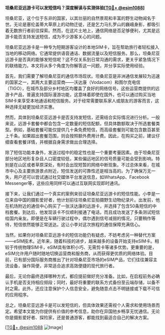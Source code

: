 **坦桑尼亚远游卡可以发短信吗？深度解读与实测体验[[TG💪+ @esim1088](https://t.me/s/esim1088)]**

坦桑尼亚，这个位于东非的国家，以其壮丽的自然景观和丰富的野生动物闻名于世。无论是塞伦盖蒂大草原上的动物迁徙，还是乞力马扎罗山的巍峨身影，都吸引着无数旅行者前往探索。然而，在这片土地上，通信网络是否足够便利，尤其是远游卡能否支持发送短信，成为不少游客关心的问题。

坦桑尼亚远游卡是一种专为短期游客设计的本地SIM卡，旨在帮助旅行者轻松接入当地的移动网络。它通常提供语音通话、数据流量以及短信服务。那么，坦桑尼亚远游卡是否真的能够发短信呢？这不仅关系到日常沟通的需求，更关乎紧急情况下的联络能力。本文将从多个角度为你解答这一问题，并分享实际使用经验。

首先，我们需要了解坦桑尼亚的通信市场现状。坦桑尼亚是非洲通信发展较为迅速的国家之一，其两大主要运营商——沃达康（Vodacom）和图尔克电信（TIGO），在城市及部分乡村地区均覆盖了良好的网络信号。这些运营商提供的远游卡产品，普遍支持国际漫游功能，这意味着即使在国外，也可以通过购买当地SIM卡来享受本地通话和短信服务。对于经常需要联系家人或朋友的游客而言，这种选择无疑更加经济实惠。

然而，具体到坦桑尼亚远游卡是否支持发短信，还需结合实际情况进行分析。一般来说，远游卡套餐中都会包含一定数量的短信配额，但具体数额取决于所选套餐类型。例如，基础套餐可能仅提供几十条免费短信，而高级套餐则可能包含数百甚至上千条。如果超出套餐范围，则会按照额外费用计费。因此，在购买之前，建议仔细查看套餐详情，并根据自身需求做出合理选择。

除了短信功能本身外，发送过程中的稳定性也是一个重要考量因素。由于坦桑尼亚部分地区地形复杂且人口密度较低，某些偏远地区的信号质量可能会受到影响。特别是在山区或者草原深处，有时会出现短暂的网络中断现象。不过总体来看，在城市中心及主要旅游景点附近，短信发送的可靠性还是相当高的。为了确保万无一失，用户还可以尝试通过社交媒体平台发送信息，如WhatsApp、Facebook Messenger等，这些应用同样可以通过互联网实现即时通讯。

接下来，让我们通过一个真实的案例来验证坦桑尼亚远游卡的短信性能。小李是一位来自中国的摄影爱好者，他计划前往坦桑尼亚拍摄野生动物纪录片。出发前，他在机场附近的通信中心购买了一张沃达康的远游卡，并选择了包含50条短信的中档套餐。到达后，他发现该卡不仅顺利接通了电话，而且成功发送了多条测试短信给国内亲友。即便是在车辆行驶过程中，偶尔遇到信号减弱的情况，只要稍作等待，短信依然能够正常送达。这让小李对这次旅程的通信保障充满信心。

当然，如果你对坦桑尼亚远游卡的短信功能仍有疑虑，不妨考虑另一种替代方案——eSIM技术。近年来，随着科技的进步，越来越多的设备开始支持eSIM卡。相较于传统物理SIM卡，eSIM具有体积小巧、无需剪卡等诸多优势。更重要的是，eSIM允许用户随时随地切换运营商和服务商，从而获得更优质的网络体验。目前，已有部分国际服务商推出了针对坦桑尼亚市场的eSIM产品，它们往往兼容主流设备，操作简便，非常适合追求高效便捷的现代旅行者。

最后，无论你最终选择哪种方式，都应提前做好充分准备。比如，在启程前务必确认手机是否支持相应频段；同时，最好将重要的联系方式备份至云端存储，以备不时之需。此外，还应注意保护个人信息安全，避免随意点击不明链接或下载不可信的应用程序。

总之，坦桑尼亚远游卡是可以发短信的，但具体效果还需视个人需求和使用场景而定。希望本文能为你提供有价值的参考信息，助你在异国他乡畅享无忧通信。无论你是摄影爱好者、探险家，还是普通游客，都能找到最适合自己的解决方案。

[[TG💪+ @esim1088](https://t.me/s/esim1088) ![Image](https://i.postimg.cc/4NQfJmqS/Snipaste-2025-05-13-00-14-12.png)]